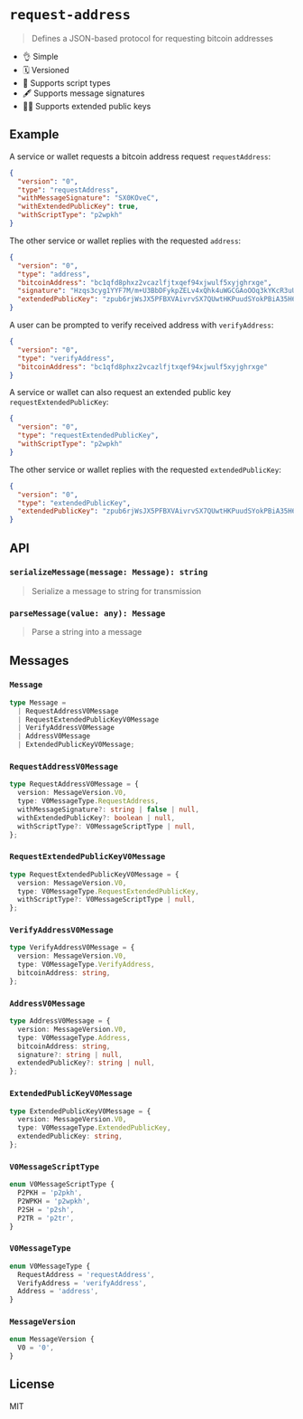 # `request-address`

> Defines a JSON-based protocol for requesting bitcoin addresses

* 👌 Simple
* 🗓️ Versioned
* 🍡 Supports script types
* 🖋️ Supports message signatures
* 👩‍🚀 Supports extended public keys

## Example

A service or wallet requests a bitcoin address request `requestAddress`:

```json
{
  "version": "0",
  "type": "requestAddress",
  "withMessageSignature": "SX0KOveC",
  "withExtendedPublicKey": true,
  "withScriptType": "p2wpkh"
}
```

The other service or wallet replies with the requested `address`:

```json
{
  "version": "0",
  "type": "address",
  "bitcoinAddress": "bc1qfd8phxz2vcazlfjtxqef94xjwulf5xyjghrxge",
  "signature": "Hzqs3cyg1YYF7M/m+U3BbDFykpZELv4xQhk4uWGCGAoOOq3kYKcR3uUzhXludmyEjQct7rAx3NxrWDBUmWcs/B8=",
  "extendedPublicKey": "zpub6rjWsJX5PFBXVAivrvSX7QUwtHKPuudSYokPBiA35H6g6ue4YaLPNQYhSkiL1G8zGAhQNuiMi15k4xMKBy4jHPj99uWDnKihRuvGDycEGiD"
}
```

A user can be prompted to verify received address with `verifyAddress`:

```json
{
  "version": "0",
  "type": "verifyAddress",
  "bitcoinAddress": "bc1qfd8phxz2vcazlfjtxqef94xjwulf5xyjghrxge"
}
```

A service or wallet can also request an extended public key `requestExtendedPublicKey`:

```json
{
  "version": "0",
  "type": "requestExtendedPublicKey",
  "withScriptType": "p2wpkh"
}
```

The other service or wallet replies with the requested `extendedPublicKey`:

```json
{
  "version": "0",
  "type": "extendedPublicKey",
  "extendedPublicKey": "zpub6rjWsJX5PFBXVAivrvSX7QUwtHKPuudSYokPBiA35H6g6ue4YaLPNQYhSkiL1G8zGAhQNuiMi15k4xMKBy4jHPj99uWDnKihRuvGDycEGiD"
}
```

## API

### `serializeMessage(message: Message): string`

> Serialize a message to string for transmission

### `parseMessage(value: any): Message`

> Parse a string into a message

## Messages

### `Message`

```ts
type Message =
  | RequestAddressV0Message
  | RequestExtendedPublicKeyV0Message
  | VerifyAddressV0Message
  | AddressV0Message
  | ExtendedPublicKeyV0Message;
```

### `RequestAddressV0Message`

```ts
type RequestAddressV0Message = {
  version: MessageVersion.V0,
  type: V0MessageType.RequestAddress,
  withMessageSignature?: string | false | null,
  withExtendedPublicKey?: boolean | null,
  withScriptType?: V0MessageScriptType | null,
};
```

### `RequestExtendedPublicKeyV0Message`

```ts
type RequestExtendedPublicKeyV0Message = {
  version: MessageVersion.V0,
  type: V0MessageType.RequestExtendedPublicKey,
  withScriptType?: V0MessageScriptType | null,
};
```

### `VerifyAddressV0Message`

```ts
type VerifyAddressV0Message = {
  version: MessageVersion.V0,
  type: V0MessageType.VerifyAddress,
  bitcoinAddress: string,
};
```

### `AddressV0Message`

```ts
type AddressV0Message = {
  version: MessageVersion.V0,
  type: V0MessageType.Address,
  bitcoinAddress: string,
  signature?: string | null,
  extendedPublicKey?: string | null,
};
```

### `ExtendedPublicKeyV0Message`

```ts
type ExtendedPublicKeyV0Message = {
  version: MessageVersion.V0,
  type: V0MessageType.ExtendedPublicKey,
  extendedPublicKey: string,
};
```

### `V0MessageScriptType`

```ts
enum V0MessageScriptType {
  P2PKH = 'p2pkh',
  P2WPKH = 'p2wpkh',
  P2SH = 'p2sh',
  P2TR = 'p2tr',
}
```

### `V0MessageType`

```ts
enum V0MessageType {
  RequestAddress = 'requestAddress',
  VerifyAddress = 'verifyAddress',
  Address = 'address',
}
```

### `MessageVersion`

```ts
enum MessageVersion {
  V0 = '0',
}
```

## License

MIT
